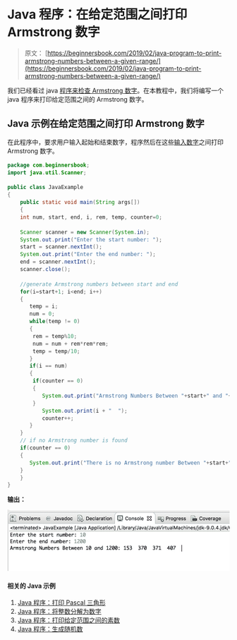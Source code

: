 # Java 程序：在给定范围之间打印 Armstrong 数字

> 原文： [https://beginnersbook.com/2019/02/java-program-to-print-armstrong-numbers-between-a-given-range/](https://beginnersbook.com/2019/02/java-program-to-print-armstrong-numbers-between-a-given-range/)

我们已经看过 java [程序来检查 Armstrong 数字](https://beginnersbook.com/2017/09/java-program-to-check-armstrong-number/)。在本教程中，我们将编写一个 java 程序来打印给定范围之间的 Armstrong 数字。

## Java 示例在给定范围之间打印 Armstrong 数字

在此程序中，要求用户输入起始和结束数字，程序然后在这些[输入数字](https://beginnersbook.com/2014/07/java-program-to-get-input-from-user/)之间打印 Armstrong 数字。

```java
package com.beginnersbook;
import java.util.Scanner;

public class JavaExample
{
    public static void main(String args[])
    {
	int num, start, end, i, rem, temp, counter=0;

	Scanner scanner = new Scanner(System.in);
	System.out.print("Enter the start number: ");
	start = scanner.nextInt();
	System.out.print("Enter the end number: ");
	end = scanner.nextInt();
	scanner.close();

	//generate Armstrong numbers between start and end
	for(i=start+1; i<end; i++)
	{
	   temp = i;
	   num = 0;
	   while(temp != 0)
	   {
		rem = temp%10;
		num = num + rem*rem*rem;
		temp = temp/10;
	   }
	   if(i == num)
	   {
		if(counter == 0)
		{
		   System.out.print("Armstrong Numbers Between "+start+" and "+end+": ");
		}
		   System.out.print(i + "  ");
		   counter++;
	   }
	}
	// if no Armstrong number is found
	if(counter == 0)
	{
	   System.out.print("There is no Armstrong number Between "+start+" and "+end);
	}
    }
}
```

**输出：**

![Java program to Print Armstrong numbers between a given range](img/736a60a8d022c99ad2057d6d457f0a25.jpg)

#### 相关的 Java 示例

1.  [Java 程序：打印 Pascal 三角形](https://beginnersbook.com/2019/02/java-program-to-print-pascal-triangle/)
2.  [Java 程序：将整数分解为数字](https://beginnersbook.com/2019/02/java-program-to-break-integer-into-digits/)
3.  [Java 程序：打印给定范围之间的素数](https://beginnersbook.com/2014/01/java-program-to-display-prime-numbers/)
4.  [Java 程序：生成随机数](https://beginnersbook.com/2014/04/java-program-to-generate-random-number-example/)